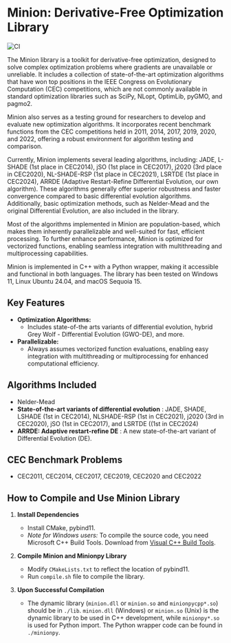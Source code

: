 # Minion: Derivative-Free Optimization Library

![CI](https://github.com/<OWNER>/<REPO>/actions/workflows/<WORKFLOW_FILE_NAME>/badge.svg)


The Minion library is a toolkit for derivative-free optimization, designed to solve complex optimization problems where gradients are unavailable or unreliable. It includes a collection of state-of-the-art optimization algorithms that have won top positions in the IEEE Congress on Evolutionary Computation (CEC) competitions, which are not commonly available in standard optimization libraries such as SciPy, NLopt, OptimLib, pyGMO, and pagmo2.

Minion also serves as a testing ground for researchers to develop and evaluate new optimization algorithms. It incorporates recent benchmark functions from the CEC competitions held in 2011, 2014, 2017, 2019, 2020, and 2022, offering a robust environment for algorithm testing and comparison. 

Currently, Minion implements several leading algorithms, including: JADE, L-SHADE (1st place in CEC2014), jSO (1st place in CEC2017),  j2020 (3rd place in CEC2020), NL-SHADE-RSP (1st place in CEC2021), LSRTDE (1st place in CEC2024), ARRDE (Adaptive Restart-Refine Differential Evolution, our own algorithm). These algorithms generally offer superior robustness and faster convergence compared to basic differential evolution algorithms. Additionally, basic optimization methods, such as Nelder-Mead and the original Differential Evolution, are also included in the library.

Most of the algorithms  implemented in Minion are population-based, which makes them inherently parallelizable and well-suited for fast, efficient processing. To further enhance performance, Minion is optimized for vectorized functions, enabling seamless integration with multithreading and multiprocessing capabilities.

Minion is implemented in C++ with a Python wrapper, making it accessible and functional in both languages. The library has been tested on Windows 11, Linux Ubuntu 24.04, and macOS Sequoia 15.

## Key Features

- **Optimization Algorithms:**
  - Includes state-of-the arts variants of differential evolution, hybrid Grey Wolf - Differential Evolution (GWO-DE), and more. 
- **Parallelizable:**
  - Always assumes vectorized function evaluations, enabling easy integration with multithreading or multiprocessing for enhanced computational efficiency.

## Algorithms Included
- Nelder-Mead
- **State-of-the-art variants of differential evolution** : JADE, SHADE, LSHADE (1st in CEC2014), NLSHADE-RSP (1st in CEC2021), j2020 (3rd in CEC2020), jSO (1st in CEC2017), and LSRTDE ((1st in CEC2024)
- **ARRDE: Adaptive restart-refine DE** : A new state-of-the-art variant of Differential Evolution (DE).

## CEC Benchmark Problems 
- CEC2011, CEC2014, CEC2017, CEC2019, CEC2020 and CEC2022

## How to Compile and Use Minion Library

1. **Install Dependencies**
   - Install CMake, pybind11.
   - *Note for Windows users:* To compile the source code, you need Microsoft C++ Build Tools. Download from [Visual C++ Build Tools](https://visualstudio.microsoft.com/visual-cpp-build-tools/).

2. **Compile Minion and Minionpy Library**
   - Modify `CMakeLists.txt` to reflect the location of pybind11.
   - Run `compile.sh` file to compile the library.

3. **Upon Successful Compilation**
   - The dynamic library (`minion.dll` or `minion.so` and `minionpycpp*.so`) should be in `./lib`. `minion.dll` (Windows) or `minion.so` (Unix) is the dynamic library to be used in C++ development, while `minionpy*.so` is used for Python import. The Python wrapper code can be found in `./minionpy`.